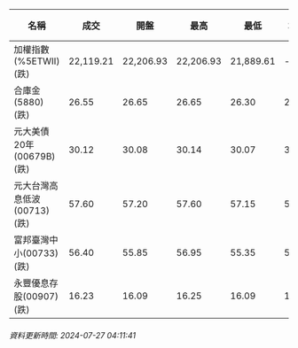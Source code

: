 | 名稱 | 成交 | 開盤 | 最高 | 最低 | 均價 | 成交金額(億) | 昨收 | 漲跌幅 | 漲跌 | 總量 | 昨量 | 振幅 |
| -------- | -------- | -------- | -------- |-------- | -------- | -------- |-------- |-------- |-------- | -------- | -------- |-------- |
|加權指數(%5ETWII) (跌)|22,119.21|22,206.93|22,206.93|21,889.61|-|4,684.71|22,871.84|3.29%|752.63|10,325,395|0|1.39%|
|合庫金(5880) (跌)|26.55|26.65|26.65|26.30|26.44|2.72|26.70|0.56%|0.15|10,305|8,468|1.31%|
|元大美債20年(00679B) (跌)|30.12|30.08|30.14|30.07|30.11|20.08|30.26|0.46%|0.14|66,693|68,274|0.23%|
|元大台灣高息低波(00713) (跌)|57.60|57.20|57.60|57.15|57.34|9.95|58.10|0.86%|0.50|17,346|8,561|0.77%|
|富邦臺灣中小(00733) (跌)|56.40|55.85|56.95|55.35|56.30|1.68|58.05|2.84%|1.65|2,988|1,395|2.76%|
|永豐優息存股(00907) (跌)|16.23|16.09|16.25|16.09|16.19|0.262|16.38|0.92%|0.15|1,615|1,112|0.98%|
###### 資料更新時間: 2024-07-27 04:11:41